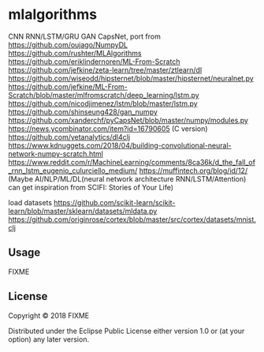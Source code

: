 # mlalgorithms

CNN RNN/LSTM/GRU GAN CapsNet, 
port from 
https://github.com/oujago/NumpyDL 
https://github.com/rushter/MLAlgorithms 
https://github.com/eriklindernoren/ML-From-Scratch 
https://github.com/jefkine/zeta-learn/tree/master/ztlearn/dl
https://github.com/wiseodd/hipsternet/blob/master/hipsternet/neuralnet.py
https://github.com/jefkine/ML-From-Scratch/blob/master/mlfromscratch/deep_learning/lstm.py
https://github.com/nicodjimenez/lstm/blob/master/lstm.py
https://github.com/shinseung428/gan_numpy
https://github.com/xanderchf/pyCapsNet/blob/master/numpy/modules.py
https://news.ycombinator.com/item?id=16790605 (C version)
https://github.com/yetanalytics/dl4clj
https://www.kdnuggets.com/2018/04/building-convolutional-neural-network-numpy-scratch.html
https://www.reddit.com/r/MachineLearning/comments/8ca36k/d_the_fall_of_rnn_lstm_eugenio_culurciello_medium/
https://muffintech.org/blog/id/12/
(Maybe AI/NLP/ML/DL(neural network architecture RNN/LSTM/Attention) can get inspiration from SCIFI: Stories of Your Life)

load datasets
https://github.com/scikit-learn/scikit-learn/blob/master/sklearn/datasets/mldata.py
https://github.com/originrose/cortex/blob/master/src/cortex/datasets/mnist.clj

## Usage

FIXME

## License

Copyright © 2018 FIXME

Distributed under the Eclipse Public License either version 1.0 or (at
your option) any later version.
